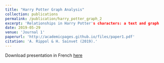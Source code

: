 ```yaml
---
title: "Harry Potter Graph Analysis"
collection: publications
permalink: /publication/harry_potter_graph_2
excerpt: 'Relationships in Harry Potter's characters: a text and graph analysis.'
date: 2019-05-29
venue: 'Journal 1'
paperurl: 'http://academicpages.github.io/files/paper1.pdf'
citation: 'A. Rippol & H. Sainvet (2019).'
---
```



Download presentation in French [here](https://github.com/HectorSainvet/coquerel3/blob/master/files/Soutenance_HarryPotter.pdf)
